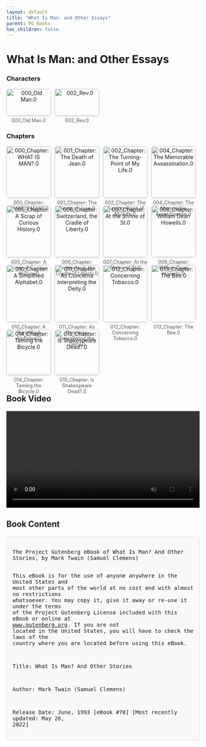 ```yaml
---
layout: default
title: "What Is Man: and Other Essays"
parent: PG Books
has_children: false
---
```



<style>
.image-gallery {
  display: flex;
  flex-wrap: wrap;
  justify-content: space-between;
  margin-bottom: 20px;
}

.image-row {
  display: flex;
  justify-content: flex-start;
  width: 100%;
  margin-bottom: 20px;
}

.image-item {
  width: 23%;
  margin-right: 2%;
  text-align: center;
}

.image-item:last-child {
  margin-right: 0;
}

.image-item img {
  width: 100%;
  height: auto;
  object-fit: cover;
  border-radius: 5px;
  box-shadow: 0 2px 4px rgba(0,0,0,0.1);
}

.image-item p {
  margin-top: 5px;
  font-size: 0.9em;
  color: #555;
}

.video-container {
  margin: 20px 0;
}

.book-content {
  max-height: 500px;
  overflow-y: auto;
  padding: 15px;
  border: 1px solid #ddd;
  border-radius: 5px;
  background-color: #f9f9f9;
  font-family: monospace;
  white-space: pre-wrap;
  margin-top: 20px;
}
</style>


# What Is Man: and Other Essays

<h3>Characters</h3>
<div class="image-gallery">
<div class="image-row">
  <div class="image-item">
    <img src="../results/What Is Man_ and Other Essays/characters/000_Old Man.0.png" alt="000_Old Man.0">
    <p>000_Old Man.0</p>
  </div>
  <div class="image-item">
    <img src="../results/What Is Man_ and Other Essays/characters/002_Rev.0.png" alt="002_Rev.0">
    <p>002_Rev.0</p>
  </div>
</div>
</div>

<h3>Chapters</h3>
<div class="image-gallery">
<div class="image-row">
  <div class="image-item">
    <img src="../results/What Is Man_ and Other Essays/chapters/000_Chapter: WHAT IS MAN?.0.png" alt="000_Chapter: WHAT IS MAN?.0">
    <p>000_Chapter: WHAT IS MAN?.0</p>
  </div>
  <div class="image-item">
    <img src="../results/What Is Man_ and Other Essays/chapters/001_Chapter: The Death of Jean.0.png" alt="001_Chapter: The Death of Jean.0">
    <p>001_Chapter: The Death of Jean.0</p>
  </div>
  <div class="image-item">
    <img src="../results/What Is Man_ and Other Essays/chapters/002_Chapter: The Turning-Point of My Life.0.png" alt="002_Chapter: The Turning-Point of My Life.0">
    <p>002_Chapter: The Turning-Point of My Life.0</p>
  </div>
  <div class="image-item">
    <img src="../results/What Is Man_ and Other Essays/chapters/004_Chapter: The Memorable Assassination.0.png" alt="004_Chapter: The Memorable Assassination.0">
    <p>004_Chapter: The Memorable Assassination.0</p>
  </div>
</div>
<div class="image-row">
  <div class="image-item">
    <img src="../results/What Is Man_ and Other Essays/chapters/005_Chapter: A Scrap of Curious History.0.png" alt="005_Chapter: A Scrap of Curious History.0">
    <p>005_Chapter: A Scrap of Curious History.0</p>
  </div>
  <div class="image-item">
    <img src="../results/What Is Man_ and Other Essays/chapters/006_Chapter: Switzerland, the Cradle of Liberty.0.png" alt="006_Chapter: Switzerland, the Cradle of Liberty.0">
    <p>006_Chapter: Switzerland, the Cradle of Liberty.0</p>
  </div>
  <div class="image-item">
    <img src="../results/What Is Man_ and Other Essays/chapters/007_Chapter: At the Shrine of St.0.png" alt="007_Chapter: At the Shrine of St.0">
    <p>007_Chapter: At the Shrine of St.0</p>
  </div>
  <div class="image-item">
    <img src="../results/What Is Man_ and Other Essays/chapters/008_Chapter: William Dean Howells.0.png" alt="008_Chapter: William Dean Howells.0">
    <p>008_Chapter: William Dean Howells.0</p>
  </div>
</div>
<div class="image-row">
  <div class="image-item">
    <img src="../results/What Is Man_ and Other Essays/chapters/010_Chapter: A Simplified Alphabet.0.png" alt="010_Chapter: A Simplified Alphabet.0">
    <p>010_Chapter: A Simplified Alphabet.0</p>
  </div>
  <div class="image-item">
    <img src="../results/What Is Man_ and Other Essays/chapters/011_Chapter: As Concerns Interpreting the Deity.0.png" alt="011_Chapter: As Concerns Interpreting the Deity.0">
    <p>011_Chapter: As Concerns Interpreting the Deity.0</p>
  </div>
  <div class="image-item">
    <img src="../results/What Is Man_ and Other Essays/chapters/012_Chapter: Concerning Tobacco.0.png" alt="012_Chapter: Concerning Tobacco.0">
    <p>012_Chapter: Concerning Tobacco.0</p>
  </div>
  <div class="image-item">
    <img src="../results/What Is Man_ and Other Essays/chapters/013_Chapter: The Bee.0.png" alt="013_Chapter: The Bee.0">
    <p>013_Chapter: The Bee.0</p>
  </div>
</div>
<div class="image-row">
  <div class="image-item">
    <img src="../results/What Is Man_ and Other Essays/chapters/014_Chapter: Taming the Bicycle.0.png" alt="014_Chapter: Taming the Bicycle.0">
    <p>014_Chapter: Taming the Bicycle.0</p>
  </div>
  <div class="image-item">
    <img src="../results/What Is Man_ and Other Essays/chapters/015_Chapter: Is Shakespeare Dead?.0.png" alt="015_Chapter: Is Shakespeare Dead?.0">
    <p>015_Chapter: Is Shakespeare Dead?.0</p>
  </div>
</div>
</div>

<h2>Book Video</h2>
<div class="video-container">
  <video controls width="100%">
    <source src="../videos/What Is Man_ and Other Essays.mp4" type="video/mp4">
    Your browser does not support the video tag.
  </video>
</div>


## Book Content

<div class="book-content">
﻿The Project Gutenberg eBook of What Is Man? And Other Stories, by Mark Twain (Samuel Clemens)

This eBook is for the use of anyone anywhere in the United States and
most other parts of the world at no cost and with almost no restrictions
whatsoever. You may copy it, give it away or re-use it under the terms
of the Project Gutenberg License included with this eBook or online at
www.gutenberg.org. If you are not located in the United States, you
will have to check the laws of the country where you are located before
using this eBook.

Title: What Is Man? And Other Stories

Author: Mark Twain (Samuel Clemens)

Release Date: June, 1993 [eBook #70]
[Most recently updated: May 26, 2022]

Language: English

Character set encoding: UTF-8

Produced by: An Anonymous Volunteer and David Widger

*** START OF THE PROJECT GUTENBERG EBOOK WHAT IS MAN? AND OTHER STORIES ***




WHAT IS MAN?
AND OTHER ESSAYS

By Mark Twain

(Samuel Langhorne Clemens, 1835-1910)


CONTENTS

 WHAT IS MAN?
 THE DEATH OF JEAN
 THE TURNING-POINT OF MY LIFE
 HOW TO MAKE HISTORY DATES STICK
 THE MEMORABLE ASSASSINATION
 A SCRAP OF CURIOUS HISTORY
 SWITZERLAND, THE CRADLE OF LIBERTY
 AT THE SHRINE OF ST. WAGNER
 WILLIAM DEAN HOWELLS
 ENGLISH AS SHE IS TAUGHT
 A SIMPLIFIED ALPHABET
 AS CONCERNS INTERPRETING THE DEITY
 CONCERNING TOBACCO
 THE BEE
 TAMING THE BICYCLE
 IS SHAKESPEARE DEAD?





WHAT IS MAN?

I

a. Man the Machine. b. Personal Merit

[The Old Man and the Young Man had been conversing. The Old Man had
asserted that the human being is merely a machine, and nothing more.
The Young Man objected, and asked him to go into particulars and
furnish his reasons for his position.]

Old Man. What are the materials of which a steam-engine is made?

Young Man. Iron, steel, brass, white-metal, and so on.

O.M. Where are these found?

Y.M. In the rocks.

O.M. In a pure state?

Y.M. No—in ores.

O.M. Are the metals suddenly deposited in the ores?

Y.M. No—it is the patient work of countless ages.

O.M. You could make the engine out of the rocks themselves?

Y.M. Yes, a brittle one and not valuable.

O.M. You would not require much, of such an engine as that?

Y.M. No—substantially nothing.

O.M. To make a fine and capable engine, how would you proceed?

Y.M. Drive tunnels and shafts into the hills; blast out the iron ore;
crush it, smelt it, reduce it to pig-iron; put some of it through the
Bessemer process and make steel of it. Mine and treat and combine
several metals of which brass is made.

O.M. Then?

Y.M. Out of the perfected result, build the fine engine.

O.M. You would require much of this one?

Y.M. Oh, indeed yes.

O.M. It could drive lathes, drills, planers, punches, polishers, in a
word all the cunning machines of a great factory?

Y.M. It could.

O.M. What could the stone engine do?

Y.M. Drive a sewing-machine, possibly—nothing more, perhaps.

O.M. Men would admire the other engine and rapturously praise it?

Y.M. Yes.

O.M. But not the stone one?

Y.M. No.

O.M. The merits of the metal machine would be far above those of the
stone one?

Y.M. Of course.

O.M. Personal merits?

Y.M. _Personal_ merits? How do you mean?

O.M. It would be personally entitled to the credit of its own
performance?

Y.M. The engine? Certainly not.

O.M. Why not?

Y.M. Because its performance is not personal. It is the result of the
law of construction. It is not a _merit_ that it does the things which
it is set to do—it can’t _help_ doing them.

O.M. And it is not a personal demerit in the stone machine that it does
so little?

Y.M. Certainly not. It does no more and no less than the law of its
make permits and compels it to do. There is nothing _personal_ about
it; it cannot choose. In this process of “working up to the matter” is
it your idea to work up to the proposition that man and a machine are
about the same thing, and that there is no personal merit in the
performance of either?

O.M. Yes—but do not be offended; I am meaning no offense. What makes
the grand difference between the stone engine and the steel one? Shall
we call it training, education? Shall we call the stone engine a savage
and the steel one a civilized man? The original rock contained the
stuff of which the steel one was built—but along with a lot of sulphur
and stone and other obstructing inborn heredities, brought down from
the old geologic ages—prejudices, let us call them. Prejudices which
nothing within the rock itself had either _power_ to remove or any
_desire_ to remove. Will you take note of that phrase?

Y.M. Yes. I have written it down; “Prejudices which nothing within the
rock itself had either power to remove or any desire to remove.” Go on.

O.M. Prejudices must be removed by _outside influences_ or not at all.
Put that down.

Y.M. Very well; “Must be removed by outside influences or not at all.”
Go on.

O.M. The iron’s prejudice against ridding itself of the cumbering rock.
To make it more exact, the iron’s absolute _indifference_ as to whether
the rock be removed or not. Then comes the _outside influence_ and
grinds the rock to powder and sets the ore free. The _iron_ in the ore
is still captive. An _outside influence_ smelts it free of the clogging
ore. The iron is emancipated iron, now, but indifferent to further
progress. An _outside influence_ beguiles it into the Bessemer furnace
and refines it into steel of the first quality. It is educated, now—its
training is complete. And it has reached its limit. By no possible
process can it be educated into _gold_. Will you set that down?

Y.M. Yes. “Everything has its limit—iron ore cannot be educated into
gold.”

O.M. There are gold men, and tin men, and copper men, and leaden men,
and steel men, and so on—and each has the limitations of his nature,
his heredities, his training, and his environment. You can build
engines out of each of these metals, and they will all perform, but you
must not require the weak ones to do equal work with the strong ones.
In each case, to get the best results, you must free the metal from its
obstructing prejudicial ones by education—smelting, refining, and so
forth.

Y.M. You have arrived at man, now?

O.M. Yes. Man the machine—man the impersonal engine. Whatsoever a man
is, is due to his _make_, and to the _influences_ brought to bear upon
it by his heredities, his habitat, his associations. He is moved,
directed, _commanded_, by _exterior_ influences—_solely_. He
_originates_ nothing, not even a thought.

Y.M. Oh, come! Where did I get my opinion that this which you are
talking is all foolishness?

O.M. It is a quite natural opinion—indeed an inevitable opinion—but
_you _did not create the materials out of which it is formed. They are
odds and ends of thoughts, impressions, feelings, gathered
unconsciously from a thousand books, a thousand conversations, and from
streams of thought and feeling which have flowed down into your heart
and brain out of the hearts and brains of centuries of ancestors.
_Personally_ you did not create even the smallest microscopic fragment
of the materials out of which your opinion is made; and personally you
cannot claim even the slender merit of _putting the borrowed materials
together_. That was done _automatically_—by your mental machinery, in
strict accordance with the law of that machinery’s construction. And
you not only did not make that machinery yourself, but you have _not
even any command over it_.

Y.M. This is too much. You think I could have formed no opinion but
that one?

O.M. Spontaneously? No. And _you did not form that one_; your machinery
did it for you—automatically and instantly, without reflection or the
need of it.

Y.M. Suppose I had reflected? How then?

O.M. Suppose you try?

Y.M. (_After a quarter of an hour_.) I have reflected.

O.M. You mean you have tried to change your opinion—as an experiment?

Y.M. Yes.

O.M. With success?

Y.M. No. It remains the same; it is impossible to change it.

O.M. I am sorry, but you see, yourself, that your mind is merely a
machine, nothing more. You have no command over it, it has no command
over itself—it is worked _solely from the outside_. That is the law of
its make; it is the law of all machines.

Y.M. Can’t I _ever_ change one of these automatic opinions?

O.M. No. You can’t yourself, but _exterior influences_ can do it.

Y.M. And exterior ones _only_?

O.M. Yes—exterior ones only.

Y.M. That position is untenable—I may say ludicrously untenable.

O.M. What makes you think so?

Y.M. I don’t merely think it, I know it. Suppose I resolve to enter
upon a course of thought, and study, and reading, with the deliberate
purpose of changing that opinion; and suppose I succeed. _That _is not
the work of an exterior impulse, the whole of it is mine and personal;
for I originated the project.

O.M. Not a shred of it. _It grew out of this talk with me_. But for
that it would not have occurred to you. No man ever originates
anything. All his thoughts, all his impulses, come _from the outside_.

Y.M. It’s an exasperating subject. The _first_ man had original
thoughts, anyway; there was nobody to draw from.

O.M. It is a mistake. Adam’s thoughts came to him from the outside.
_You_ have a fear of death. You did not invent that—you got it from
outside, from talking and teaching. Adam had no fear of death—none in
the world.

Y.M. Yes, he had.

O.M. When he was created?

Y.M. No.

O.M. When, then?

Y.M. When he was threatened with it.

O.M. Then it came from _outside_. Adam is quite big enough; let us not
try to make a god of him. _None but gods have ever had a thought which
did not come from the outside_. Adam probably had a good head, but it
was of no sort of use to him until it was filled up _from the outside_.
He was not able to invent the triflingest little thing with it. He had
not a shadow of a notion of the difference between good and evil—he had
to get the idea _from the outside_. Neither he nor Eve was able to
originate the idea that it was immodest to go naked; the knowledge came
in with the apple _from the o...

[Content truncated for display]
</div>

